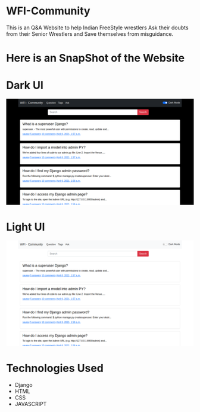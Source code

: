 # WFI-Community
This is an Q&amp;A Website to help Indian FreeStyle wrestlers Ask their doubts from their Senior Wrestlers and Save themselves from misguidance.

# Here is an SnapShot of the Website

# Dark UI

<img src= "https://github.com/sauravsharmaz/WFI-Community/blob/main/snaps/Screen%20Shot%202021-04-06%20at%2010.24.15.png">

# Light UI

<img src="https://github.com/sauravsharmaz/WFI-Community/blob/main/snaps/Screen%20Shot%202021-04-06%20at%2010.23.35.png">

# Technologies Used

* Django
* HTML
* CSS
* JAVASCRIPT
